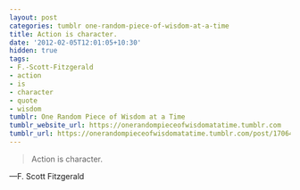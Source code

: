 ```yaml
---
layout: post
categories: tumblr one-random-piece-of-wisdom-at-a-time
title: Action is character.
date: '2012-02-05T12:01:05+10:30'
hidden: true
tags:
- F.-Scott-Fitzgerald
- action
- is
- character
- quote
- wisdom
tumblr: One Random Piece of Wisdom at a Time
tumblr_website_url: https://onerandompieceofwisdomatatime.tumblr.com
tumblr_url: https://onerandompieceofwisdomatatime.tumblr.com/post/17064089635/action-is-character
---
```

> Action is character.

—F. Scott Fitzgerald
